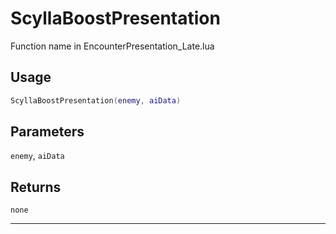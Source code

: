 # ScyllaBoostPresentation
Function name in EncounterPresentation_Late.lua
## Usage
```lua
ScyllaBoostPresentation(enemy, aiData)
```
## Parameters
`enemy`, `aiData`
## Returns
`none`

---